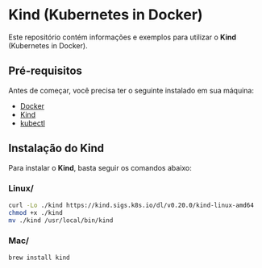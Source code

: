 # Kind (Kubernetes in Docker)

Este repositório contém informações e exemplos para utilizar o **Kind** (Kubernetes in Docker).

## Pré-requisitos

Antes de começar, você precisa ter o seguinte instalado em sua máquina:

- [Docker](https://docs.docker.com/get-docker/)
- [Kind](https://kind.sigs.k8s.io/docs/user/quick-start/#installation)
- [kubectl](https://kubernetes.io/docs/tasks/tools/install-kubectl/)

## Instalação do Kind

Para instalar o **Kind**, basta seguir os comandos abaixo:

### Linux/

```bash
curl -Lo ./kind https://kind.sigs.k8s.io/dl/v0.20.0/kind-linux-amd64
chmod +x ./kind
mv ./kind /usr/local/bin/kind
```

### Mac/
```bash
brew install kind
```



